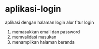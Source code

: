 # aplikasi-login
aplikasi dengan halaman login
alur fitur login

1. memasukkan email dan password
2. memvalidasi masukan
3. menampilkan halaman beranda
